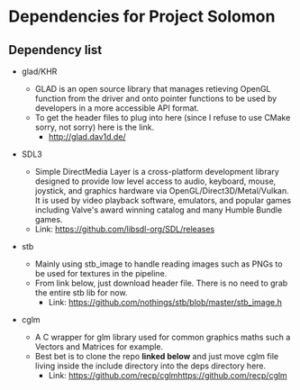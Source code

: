 # Dependencies for Project Solomon

## Dependency list

- glad/KHR
  - GLAD is an open source library that manages retieving OpenGL function from the driver and
    onto pointer functions to be used by developers in a more accessible API format.
  - To get the header files to plug into here (since I refuse to use CMake sorry, not sorry) here is the link.
    - http://glad.dav1d.de/

- SDL3
  - Simple DirectMedia Layer is a cross-platform development library designed to provide low level access to audio, keyboard, mouse, joystick, and graphics hardware via OpenGL/Direct3D/Metal/Vulkan. It is used by video playback software, emulators, and popular games including Valve's award winning catalog and many Humble Bundle games.
  - Link: https://github.com/libsdl-org/SDL/releases

- stb
  - Mainly using stb_image to handle reading images such as PNGs to be used for textures in the pipeline.
  - From link below, just download header file. There is no need to grab the entire stb lib for now.
    - Link: https://github.com/nothings/stb/blob/master/stb_image.h

- cglm
  - A C wrapper for glm library used for common graphics maths such a Vectors and Matrices for example.
  - Best bet is to clone the repo **linked below** and just move cglm file living inside the include directory
    into the deps directory here.
    - Link: https://github.com/recp/cglmhttps://github.com/recp/cglm
